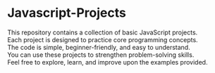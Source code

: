 # Javascript-Projects
This repository contains a collection of basic JavaScript projects.  
Each project is designed to practice core programming concepts.  
The code is simple, beginner-friendly, and easy to understand.  
You can use these projects to strengthen problem-solving skills.  
Feel free to explore, learn, and improve upon the examples provided.
